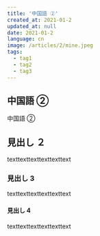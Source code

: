 ```yaml
---
title: '中国語 ②'
created_at: 2021-01-2
updated_at: null
date: 2021-01-2
language: cn
image: /articles/2/mine.jpeg
tags:
  - tag1
  - tag2
  - tag3
---
```


## 中国語 ②

中国語 ②

## 見出し ２

texttexttexttexttexttext

### 見出し 3

texttexttexttexttexttext

#### 見出し 4

texttexttexttexttexttext
